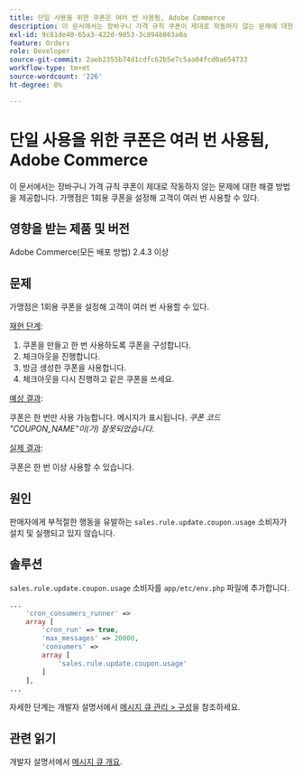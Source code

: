 ```yaml
---
title: 단일 사용을 위한 쿠폰은 여러 번 사용됨, Adobe Commerce
description: 이 문서에서는 장바구니 가격 규칙 쿠폰이 제대로 작동하지 않는 문제에 대한 해결 방법을 제공합니다. 가맹점은 1회용 쿠폰을 설정해 고객이 여러 번 사용할 수 있다.
exl-id: 9c81de40-65a3-422d-9053-3c894b863a0a
feature: Orders
role: Developer
source-git-commit: 2aeb2355b74d1cdfc62b5e7c5aa04fcd0a654733
workflow-type: tm+mt
source-wordcount: '226'
ht-degree: 0%

---
```


# 단일 사용을 위한 쿠폰은 여러 번 사용됨, Adobe Commerce

이 문서에서는 장바구니 가격 규칙 쿠폰이 제대로 작동하지 않는 문제에 대한 해결 방법을 제공합니다. 가맹점은 1회용 쿠폰을 설정해 고객이 여러 번 사용할 수 있다.


## 영향을 받는 제품 및 버전

Adobe Commerce(모든 배포 방법) 2.4.3 이상

## 문제

가맹점은 1회용 쿠폰을 설정해 고객이 여러 번 사용할 수 있다.

<u>재현 단계</u>:

1. 쿠폰을 만들고 한 번 사용하도록 쿠폰을 구성합니다.
1. 체크아웃을 진행합니다.
1. 방금 생성한 쿠폰을 사용합니다.
1. 체크아웃을 다시 진행하고 같은 쿠폰을 쓰세요.

<u>예상 결과</u>:

쿠폰은 한 번만 사용 가능합니다. 메시지가 표시됩니다. *쿠폰 코드 &quot;COUPON_NAME&quot;이(가) 잘못되었습니다*.

<u>실제 결과</u>:

쿠폰은 한 번 이상 사용할 수 있습니다.


## 원인

판매자에게 부적절한 행동을 유발하는 `sales.rule.update.coupon.usage` 소비자가 설치 및 실행되고 있지 않습니다.

## 솔루션

`sales.rule.update.coupon.usage` 소비자를 `app/etc/env.php` 파일에 추가합니다.

```php
...
    'cron_consumers_runner' =>
    array [
        'cron_run' => true,
        'max_messages' => 20000,
        'consumers' =>
        array [
            'sales.rule.update.coupon.usage'
        ]
    ],
...
```

자세한 단계는 개발자 설명서에서 [메시지 큐 관리 > 구성](https://experienceleague.adobe.com/en/docs/commerce-operations/configuration-guide/message-queues/manage-message-queues#configuration)을 참조하세요.

## 관련 읽기

개발자 설명서에서 [메시지 큐 개요](https://experienceleague.adobe.com/en/docs/commerce-operations/configuration-guide/message-queues/message-queue-framework).

